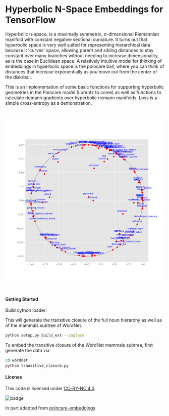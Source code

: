 # Hyperbolic N-Space Embeddings for TensorFlow

Hyperbolic n-space, is a maximally symmetric, n-dimensional Riemannian manifold with constant negative sectional curvature. It turns out that hyperbolic space is very well suited for representing hierarchical data because it 'curves' space, allowing parent and sibling distances to stay constant over many branches without needing to increase dimensionality, as is the case in Euclidean space. A relatively intuitive model for thinking of embeddings in hyperbolic space is the poincare ball, where you can think of distances that increase exponentially as you move out from the center of the disk/ball.

This is an implementation of some basic functions for supporting hyperbolic geometries in the Poincare model (Lorentz to come) as well as functions to calculate riemann gradients over hyperbolic riemann manifolds. Loss is a simple cross-entropy as a demonstration.

<br/><p align="center"><img src="mammals-2d.png" alt="plot"></p><br/>

#### Getting Started

Build cython loader:

This will generate the transitive closure of the full noun hierarchy as well as of the mammals subtree of WordNet.

```bash
python setup.py build_ext --inplace
```

To embed the transitive closure of the WordNet mammals subtree, first generate the data via
```bash
cd wordnet
python transitive_closure.py
```

#### License
This code is licensed under [CC-BY-NC 4.0](https://creativecommons.org/licenses/by-nc/4.0/).

![badge](https://img.shields.io/badge/License-CC%20BY--NC%204.0-lightgrey.svg)

In part adapted from [poincare-embeddings](https://github.com/facebookresearch/poincare-embeddings)
